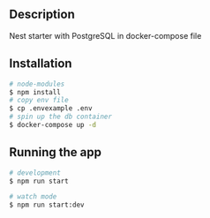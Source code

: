 ## Description

Nest starter with PostgreSQL in docker-compose file

## Installation

```bash
# node-modules
$ npm install
# copy env file
$ cp .envexample .env
# spin up the db container
$ docker-compose up -d
```

## Running the app

```bash
# development
$ npm run start

# watch mode
$ npm run start:dev

```
